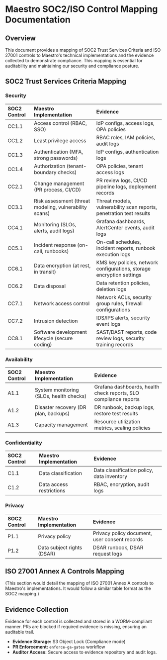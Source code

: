 # Maestro SOC2/ISO Control Mapping Documentation

## Overview

This document provides a mapping of SOC2 Trust Services Criteria and ISO 27001 controls to Maestro's technical implementations and the evidence collected to demonstrate compliance. This mapping is essential for auditability and maintaining our security and compliance posture.

## SOC2 Trust Services Criteria Mapping

### Security

| SOC2 Control | Maestro Implementation                                 | Evidence                                                              |
| :----------- | :----------------------------------------------------- | :-------------------------------------------------------------------- |
| CC1.1        | Access control (RBAC, SSO)                             | IdP configs, access logs, OPA policies                                |
| CC1.2        | Least privilege access                                 | RBAC roles, IAM policies, audit logs                                  |
| CC1.3        | Authentication (MFA, strong passwords)                 | IdP configs, authentication logs                                      |
| CC1.4        | Authorization (tenant-boundary checks)                 | OPA policies, tenant access logs                                      |
| CC2.1        | Change management (PR process, CI/CD)                  | PR review logs, CI/CD pipeline logs, deployment records               |
| CC3.1        | Risk assessment (threat modeling, vulnerability scans) | Threat models, vulnerability scan reports, penetration test results   |
| CC4.1        | Monitoring (SLOs, alerts, audit logs)                  | Grafana dashboards, AlertCenter events, audit logs                    |
| CC5.1        | Incident response (on-call, runbooks)                  | On-call schedules, incident reports, runbook execution logs           |
| CC6.1        | Data encryption (at rest, in transit)                  | KMS key policies, network configurations, storage encryption settings |
| CC6.2        | Data disposal                                          | Data retention policies, deletion logs                                |
| CC7.1        | Network access control                                 | Network ACLs, security group rules, firewall configurations           |
| CC7.2        | Intrusion detection                                    | IDS/IPS alerts, security event logs                                   |
| CC8.1        | Software development lifecycle (secure coding)         | SAST/DAST reports, code review logs, security training records        |

### Availability

| SOC2 Control | Maestro Implementation                  | Evidence                                                         |
| :----------- | :-------------------------------------- | :--------------------------------------------------------------- |
| A1.1         | System monitoring (SLOs, health checks) | Grafana dashboards, health check reports, SLO compliance reports |
| A1.2         | Disaster recovery (DR plan, backups)    | DR runbook, backup logs, restore test results                    |
| A1.3         | Capacity management                     | Resource utilization metrics, scaling policies                   |

### Confidentiality

| SOC2 Control | Maestro Implementation   | Evidence                                   |
| :----------- | :----------------------- | :----------------------------------------- |
| C1.1         | Data classification      | Data classification policy, data inventory |
| C1.2         | Data access restrictions | RBAC, encryption, audit logs               |

### Privacy

| SOC2 Control | Maestro Implementation     | Evidence                                      |
| :----------- | :------------------------- | :-------------------------------------------- |
| P1.1         | Privacy policy             | Privacy policy document, user consent records |
| P1.2         | Data subject rights (DSAR) | DSAR runbook, DSAR request logs               |

## ISO 27001 Annex A Controls Mapping

(This section would detail the mapping of ISO 27001 Annex A controls to Maestro's implementations. It would follow a similar table format as the SOC2 mapping.)

## Evidence Collection

Evidence for each control is collected and stored in a WORM-compliant manner. PRs are blocked if required evidence is missing, ensuring an auditable trail.

- **Evidence Storage:** S3 Object Lock (Compliance mode)
- **PR Enforcement:** `enforce-ga-gates` workflow
- **Auditor Access:** Secure access to evidence repository and audit logs.
